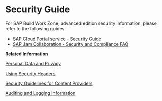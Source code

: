 <!-- loio360e373485bb49d1a437b3d730738586 -->

# Security Guide



For SAP Build Work Zone, advanced edition security information, please refer to the following guides:

-   [SAP Cloud Portal service - Security Guide](https://help.sap.com/docs/cloud-portal-service/sap-cloud-portal-service-on-cloud-foundry/security)
-   [SAP Jam Collaboration - Security and Compliance FAQ](https://help.sap.com/docs/SAP_JAM_COLLABORATION/c62f9a30d4444b39b1914b90cbeb63ea/880587a1bf3f409e871d17e9d975d535.html?version=LATEST)

**Related Information**  


[Personal Data and Privacy](personal-data-and-privacy-d6b35c5.md "")

[Using Security Headers](using-security-headers-da26650.md "Improve the security of your sites by adding HTTP security headers to protect against clickjacking, cross-site scripting, XSS, and other attacks.")

[Security Guidelines for Content Providers](security-guidelines-for-content-providers-37ea9ee.md "This topic covers special security considerations for SAP Build Work Zone, advanced edition content providers.")

[Auditing and Logging Information](auditing-and-logging-information-b1c760e.md "Here you can find a list of the security events that are logged by this service.")

